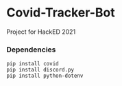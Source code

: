 # Covid-Tracker-Bot

Project for HackED 2021


### Dependencies
    pip install covid
    pip install discord.py
    pip install python-dotenv
